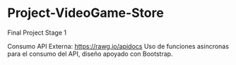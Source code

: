 # Project-VideoGame-Store
Final Project Stage 1

Consumo API Externa: https://rawg.io/apidocs
Uso de funciones asincronas para el consumo del API, diseño apoyado con Bootstrap.

